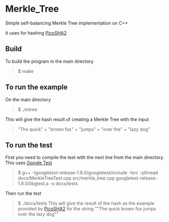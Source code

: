 # Merkle_Tree
Simple self-balancing Merkle Tree implementation on C++

It uses for hashing [PicoSHA2](https://github.com/okdshin/PicoSHA2)

## Build
To build the program in the main directory
> $ make

## To run the example
On the main directory
> $ ./mtree

This will give the hash result of creating a Merkle Tree with the input 
> "The quick" + "brown fox" + "jumps" + "over the" + "lazy dog"

## To run the test
First you need to compile the test with the next line from the main directory. This uses [Google Test](https://github.com/google/googletest)
> $ g++ -Igoogletest-release-1.8.0/googletest/include -Isrc -pthread docs/MerkleTreeTest.cpp src/merkle_tree.cpp googletest-release-1.8.0/libgtest.a -o docs/tests

Then run the test
> $ ./docs/tests
This will give the result of the hash as the example provided by [PicoSHA2](https://github.com/okdshin/PicoSHA2) for the string ""The quick brown fox jumps over the lazy dog""
